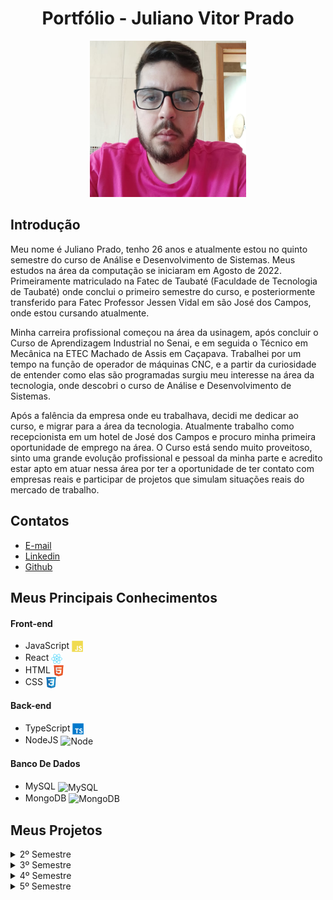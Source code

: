 <h1 align="center">Portfólio - Juliano Vitor Prado</h1>

<p align="center">
    <img src="./Arquivos/foto-juliano.png" alt="Descrição da Imagem" width="250"/>
</p>

## Introdução
Meu nome é Juliano Prado, tenho 26 anos e atualmente estou no quinto semestre do curso de Análise e Desenvolvimento de Sistemas. Meus estudos na área da computação se iniciaram em Agosto de 2022. Primeiramente matriculado na Fatec de Taubaté (Faculdade de Tecnologia de Taubaté) onde conclui o primeiro semestre do curso,  e posteriormente transferido para  Fatec Professor Jessen Vidal em são José dos Campos, onde estou cursando atualmente.

Minha carreira profissional começou na área da usinagem, após concluir o Curso de Aprendizagem Industrial no Senai, e em seguida o Técnico em Mecânica na ETEC Machado de Assis em Caçapava. Trabalhei por um tempo na função de operador de máquinas CNC, e a partir da curiosidade de entender como elas são programadas surgiu meu interesse na área da tecnologia, onde descobri o curso de Análise e Desenvolvimento de Sistemas.

Após a falência da empresa onde eu trabalhava, decidi me dedicar ao curso, e migrar  para a área da tecnologia. Atualmente trabalho como recepcionista em um hotel de José dos Campos e procuro minha primeira oportunidade de emprego na área. O Curso está sendo muito proveitoso, sinto uma grande evolução profissional e pessoal da minha parte e acredito estar apto em atuar nessa área por ter a oportunidade de ter contato com empresas reais e participar de projetos que simulam situações reais do mercado de trabalho.


## Contatos

- [E-mail](mailto:juliano.devprado98@gmail.com)
- [Linkedin](https://www.linkedin.com/in/juliano-prado-078a3920b/)
- [Github](https://github.com/julianopradoo)

## Meus Principais Conhecimentos
#### Front-end
- JavaScript <img align="center" alt="Js" height="18" width="18" src="https://raw.githubusercontent.com/devicons/devicon/master/icons/javascript/javascript-plain.svg">
- React <img align="center" alt="React" height="18" width="18" src="https://raw.githubusercontent.com/devicons/devicon/master/icons/react/react-original.svg">
- HTML <img align="center" alt="HTML" height="18" width="18" src="https://raw.githubusercontent.com/devicons/devicon/master/icons/html5/html5-original.svg">
- CSS <img align="center" alt="CSS" height="18" width="18" src="https://raw.githubusercontent.com/devicons/devicon/master/icons/css3/css3-original.svg">

#### Back-end
- TypeScript <img align="center" alt="Ts" height="18" width="18" src="https://raw.githubusercontent.com/devicons/devicon/master/icons/typescript/typescript-plain.svg">
- NodeJS <img align="center" alt="Node" height="18" width="18" src="https://cdn.jsdelivr.net/gh/devicons/devicon@latest/icons/nodejs/nodejs-plain-wordmark.svg" />

#### Banco De Dados
- MySQL <img align="center" alt="MySQL" height="18" width="18" src="https://cdn.jsdelivr.net/gh/devicons/devicon@latest/icons/mysql/mysql-original.svg" />
- MongoDB <img align="center" alt="MongoDB" height="18" width="18" src="https://cdn.jsdelivr.net/gh/devicons/devicon@latest/icons/mongodb/mongodb-original.svg" />


## Meus Projetos
<details>
<summary>2º Semestre</summary>
</br>

**Data:** *Fevereiro 2023*</br></br>
**Empresa:** *FATEC São José dos Campos - SP*</br></br>
**Professor Responsável:** *Giuliano Araujo Bertoti*</br></br>
**Desafio:** O desafio proposto é criar um sistema para que um professor, sem o uso de internet, consiga manusear as informações e requisições necessárias em sala de aula, como conferir lista de presença, analisar notas de alunos, informar datas de trabalhos a serem realizados, datas de avaliações etc.
A aplicação deve ser intuitiva, e de simples acesso. A idéia é que uma pessoa com pouco conhecimento em informática não tenha dificuldade ao usar o aplicativo.  </br></br>
**Solução:** Para solucionar o desafio, desenvolvemos uma aplicação capaz de coletar informações sobre aulas, salas, alunos e avaliações. Além de permitir a abstração dessas informações e a transformação delas em formato de gráficos de estatísticas que informa o desempenho das turmas. E para isso, trouxemos a proposta de uma aplicação simples e intuitiva onde o usuário consiga navegar com poucos cliques. </br></br>

**GitHub:** [Suportfy](https://github.com/Equipe-FULLSTACK/API-2)</br></br>

<h2 align="center">Tecnologias Utilizadas</h1>

- Java - Linguagem de Programação utilizada no frontend e backend do projeto.
- Java Swing - Kit de componentes utilizado para o desenvolvimento da interface.
- MySql - Banco de dados utilizado para armazenar dados do projeto.
- Banco H2 - Banco de dados SQL usado principalmente para testar cruds da aplicação.




<h2 align="center">Contribuições Pessoais</h1>
Meu papel no projeto do segundo semestre foi de Desenvolvedor. Minhas contribuições se concentram na parte do frontend, onde utilizei componentes do Java Swing para construir a interface gráfica do projeto, mais especificamente telas de "Inicio" e a tela de "Aula/Tarefa". também tive grande contribuição na modelagem do banco de dados, na criação das tabelas e manutenção dos dados conforme necessidade. Além de auxiliar na integração do banco de dados criando algumas das funções CRUD para interação da Interface x Banco.

<h2 align="center">Hard Skills</h1>

1. **Java:** Sei fazer com ajuda.
2. **Java Swing:** Sei fazer com ajuda.
3. **MySql:** Sei fazer com autonomia.

<h2 align="center">Soft Skills</h1>

Comunicação eficaz - Após minha transferencia para a Fatec de São Jose dos Campos, senti um certo desnivelamento de meus conhecimentos técnicos comparado aos meus colegas que já tinham tido a experiência de passar por um projeto de API. Procurei sempre deixar claro para meu time minhas dificuldades e procurei consulta-los antes de cada tomada de decisão.

Gerenciamento de tempo - Após entender o formato do projeto, e o ritmo das aulas, procurei otimizar meu tempo disponivel organizando as tarefas da forma mais clara possivel, de maneira que eu pudesse vizualizá-las, assim, possibilitando uma melhor visão macro do semestre.

Adaptabilidade e Flexibilidade - Precisei me adaptar rapidamente ás tecnologias que eu não conhecia, mas já eram utilizadas desde o primeiro semestre por meus colegas. Github e Metodologia Scrum são exemplos disso.

</details>

<details>
<summary>3º Semestre</summary>
</br>

**Data:** *Agosto de 2023*</br></br>
**Empresa:** *Ionic Health*</br></br>
**Área de atuação da empresa:** *A IONIC Health atua na área demedicina diagnóstica, oferecendo plataformas digitais e serviços de inovação e transformação. A empresa é especializada em aprimorar a infraestrutura de tecnologia de saúde, com foco em diagnóstico por imagem e análises clínicas.*</br></br>
**Desafio:** O desafio incluia a criação de um sistema que fornecesse monitoramento em tempo real, relatórios de desempenho e notificações automáticas.
A empresa IONIC precisava de uma plataforma web para gerenciar processos regulatórios, pois os processos por muitas vezes eram encaminhados 
para cargos superiores com muitos detalhes técnicos, gerando a falta de objetividade e perca de tempo em reuniões.</br></br>
**Solução:** Para solucionar o desafio, foi desenvolvido um painel de controle intuitivo que fornecerá um monitoramento em tempo real, destacando as etapas concluídas e pendentes, enquanto os usuários poderão anexar evidências relevantes, como documentos e imagens, a cada etapa.
Além disso, o sistema garantirá notificações automáticas para alertar os responsáveis sobre etapas pendentes ou atrasadas. Os relatórios personalizados facilitarão a análise do desempenho e eficácia dos processos, enquanto a segurança e autenticação robustas garantirão o acesso apenas a usuários autorizados.
A plataforma será altamente compatível, funcionando em diversos navegadores e dispositivos e se integrará a sistemas externos para troca de dados.</br></br>

**GitHub:** [Suportfy] https://github.com/Equipe-FULLSTACK/API-3</br></br>

<h2 align="center">Tecnologias Utilizadas</h1>

- Javascript - Linguagem de Programação utilizada no projeto.
- Typescript - linguagem de programação que se baseia no JavaScript e adiciona tipagem estática, utilizada para detectar erros antes da execussão do código.
- Node.js - Plataforma de desenvolvimento de código aberto que permite a execução de JavaScript fora de um navegador web, utilizada na estruturação do backend do projeto.
- React - Biblioteca de JavaScript de código aberto utilizada na criação de interfaces de usuário.
- MySql - Banco de dados utilizado para armazenar dados do projeto.


<h2 align="center">Contribuições Pessoais</h1>
Nesse projeto atuei como Scrum Master, e tive a oportunidade de auxiliar minha equipe a seguir a prática e principios do framework Scrum. Fui responsável, juntamente com o PO, por organizar e definir as etapas da criação do software. Também pude atribuir tasks aos respetivos membros da equipe, garantir a organização geral do projeto, evitar o comando controle, e principalmente oferecer soluções para dificuldades apresentadas por membros. Além disso, também tive a responsabilidade de criar a tela de "Cadastro de usuário", utilizando React para estruturar a interface do usuário e fazer as validaões necessárias (como verificar se o e-mail tem um formato válido ou se a senha atende certos critérios).

<h2 align="center">Hard Skills</h1>

1. **Metodologia Scrum**: Sei fazer com autonomia.
2. **React**: Sei fazer com ajuda.

<h2 align="center">Soft Skills</h1>

Comunicação eficaz - Trabalhei em conjunto com todos os membros da equipe para garantir o entendimento eficaz sobre o que foi planejado em cada sprint, desde a prototipagem com a equipe de design, até a modelagem e a estruturação do projeto.

Solução de Problemas - Pude oferecer soluções para as dificuldades encontradas nas validações da tela "Cadastro de usuários". 

Gestão de Tempo - Como Scrum Master, esclareci prazos e monitorei o andamento da produção de minha equipe, garantindo que todas as entregas fossem cumpridas.

</details>

<details>
<summary>4º Semestre</summary>
</br>

**Data:** *Fevereiro 2024*</br></br>
**Empresa:** *SIATT*</br></br>
**Área de atuação da empresa:** *A SIATT (Sistemas Integrados de Alto Teor Tecnológico) é uma empresa brasileira que atua nos setores de defesa e aeroespacial, fornecendo soluções de alta tecnologia, como armamentos inteligentes, radares e sensores, sistemas e equipamentos aviônicos etc*</br></br>
**Desafio:** O desafio proposto no quarto semestre foi a criação de um aplicativo para o gerenciamento de reservas de salas de reunião para a empresa SIATT. A empresa possui salas de diferentes formatos e capacidade, e estava encontrando dificuldades para gerenciar os agendamentos e a disponibilidade das salas que são usadas principalmente para reuniões. As modalidades das reuniões são: Reuniões Fisicas (feitas de maneira presencial), Reuniões Virtuais (feitas online) e Reuniões Hibridas (reuniões onde há pessoas presencialmente que se conectam com membros online) .   </br></br>
**Solução:** Para solucionar o problema criamos um aplicativo de gerenciamento de salas, onde cadastramos todas as salas disponiveis das empresas, juntamente com os horarios previstos a modalidade de cada sala. A aplicação é capaz de informar quais salas estão disponiveis e ocupadas, agendar uma reunião e administrar os usuários atrelados a essas reuniões. </br></br>

**GitHub:** [Suportfy] https://github.com/Equipe-FULLSTACK/API-4 </br></br>

<h2 align="center">Tecnologias Utilizadas</h1>

- Javascript - Linguagem de Programação utilizada no projeto.
- Typescript - linguagem de programação que se baseia no JavaScript e adiciona tipagem estática, utilizada para detectar erros antes da execussão do código.
- Node.js - Plataforma de desenvolvimento de código aberto que permite a execução de JavaScript fora de um navegador web, utilizada na estruturação do backend do projeto.
- React - Biblioteca de JavaScript de código aberto utilizada na criação de interfaces de usuário.
- MySql - Banco de dados utilizado para armazenar dados do projeto.

<h2 align="center">Contribuições Pessoais</h1>

Nesse projeto, novamente atuei como Scrum Master, e fui responsável pela organização e o gerenciamento da equipe. Além disso, fui o responsável pela modelagem completa e implementação do banco de dados, partindo desde o levantamento de requisitos, até a confecção dos modelos Conceitual (modelo de alto nível que representa os conceitos e regras de negócio de um sistema de informação), Lógico (representação abstrata dos requisitos de dados de uma organização, que descreve como os dados serão armazenados e acessados) e Físico (descrição de como os dados são organizados em tabelas reais do banco de dados). Também fui responsável pela atualização constante do Banco de Dados e pela confecção da Documentação do mesmo. 

<h2 align="center">Hard Skills</h1>

1. **Metodologia Scrum**: Sei fazer com autonomia.
2. **Mysql**: Sei fazer com autonomia.

<h2 align="center">Soft Skills</h1>

Influencia sem autoridade - Após um semestre atuando como Scrum Master, entendi que meu papel era influenciar os desenvolvedores a terem a melhor performance sem fazer o uso da autoridade. Para isso, demonstrei o valor das práticas ágeis e como elas nos ajudam a ter um resultado mais eficaz.

Adaptabilidade - Foi necessário aprender sobre modelagem, quais suas etapas e os resultados esperados, para ai sim, começar a modelagem de fato. Precisei me adaptar ás tecnologias utilizadas para uma modelagem eficaz como brModelo, e DbDiagram por exemplo

Pensamento analítico - Para desenvolver a modelagem do Banco de Dados, foi necessário a capacidade de analisar a situação, e pensar lógicamente, buscando sempre a melhor solução para os problemas enfrentados ao longo das sprints.

</details>


<details>
<summary>5º Semestre</summary>
</br>

**Data:** *Agosto 2024*</br></br>
**Empresa:** *Kersys*</br></br>
**Área de atuação da empresa:** *A Kersys é uma empresa brasileira que atua no desenvolvimento de soluções tecnológicas para a gestão florestal e do agronegócio*</br></br>
**Desafio:** Como uma empresa atuante no ramo do desenvolvimento tecnológico agronegócio, a Kerseys pretente criar um aplicativo para auxiliar os produtores rurais a acompanhar o histórico das variações das informações climáticas de uma determinada lavoura, ou de um determonado ponto. Como os produtores muitas vezes estão em locais de pouco contato tecnológico, o aplicativo deve funcionar sem o uso da internet, além de ser simples e intuitivo.  </br></br>
**Solução:**  </br> Para solucionar o desafio, nossa equipe desenvolveu um aplicativo mobile através do Android Studio utilizando React Native.  O aplicativo deve permitir aos usuários cadastrar seus pontos, e acompanhar via gráficos a variação da pluviometria e da temperatura a partir de uma data informada, até a data atual. O aplicativo também deve ter a capacidade de exibir dados consolidados de temperatura, pluviometria por ano ou mês e emitir notificações e alertas em caso de situações críticas.</br>

**GitHub:** [Documentação] https://github.com/Equipe-FULLSTACK/API-5 </br></br>
            [Frontend] https://github.com/FATEC-FULLSTACK/FRONTEND-API5S </br></br>
            [Backend] https://github.com/FATEC-FULLSTACK/BACKEND-API5S </br></br>

<h2 align="center">Tecnologias Utilizadas</h1>

- Javascript - Linguagem de Programação utilizada no projeto.
- Typescript - linguagem de programação que se baseia no JavaScript e adiciona tipagem estática, utilizada para detectar erros antes da execussão do código.
- Node.js - Plataforma de desenvolvimento de código aberto que permite a execução de JavaScript fora de um navegador web, utilizada na estruturação do backend do projeto.
- Android Studio - Ambiente de desenvolvimento integrado (IDE) gratuito para criar aplicativos para o sistema Android.
- React native - Estrutura de aplicativo móvel popular, baseada na linguagem JavaScript, que permite criar aplicativos móveis renderizados nativamente para iOS e Android.
- MySQL - Banco de dados relacional utilizado para armazenar dados cadastrais do projeto.
- MongoDB - Banco de dados não relacional utilizado para armazenar lavourar e pontos do projeto.

<h2 align="center">Contribuições Pessoais</h1>

No projeto do quinto semestre atuei como desenvolvedor. Fui responsável pela modelagem e implementação do Banco de Dados relacional, passando pelas etapas de levantamento de requisitos, modelo conceitual, modelo lógico, até a criação das tabelas do modelo físico no MySQL. Após essa etapa pude realizar a modelagem não relacional, exportando os dados em JSON para o MongoDB e realizando as tratativas necessárias conforme a necessidade. Também tive a oportunidade de documentar o projeto e criar o Manual do Usuário.


<h2 align="center">Hard Skills</h1>

1. **MongoDB**: Sei fazer com ajuda.
2. **Mysql**: Sei fazer com autonomia.
3. **Documentação**: Sei fazer com ajuda.

<h2 align="center">Soft Skills</h1>

Adaptação às novas tecnologias - Para realizar a implementação do banco de dados não relacional, foi necessário um tempo para aprender conceitos da modelagem NoSQL, e posteriormente aprender a manipular o Banco de dados MongoDB.

Atenção aos detalhes - Ao documentar o projeto, foi necessário muita atenção e revisão tanto de minha parte, quanto a de outros membros da equipe.

Trabalho em equipe - Por se tratar do quinto semestre, a convivência com meus colegas já estava em um nivel de afinidade maior. Sendo assim, pude desenvolver muito o lado de trabalho em equipe pois todos os membros sentiam-se a vontade para tirar dúvidas, debater opiniões e até mesmo apontar erros e corrigir pontos falhos sem receio nenhum.



</details>

